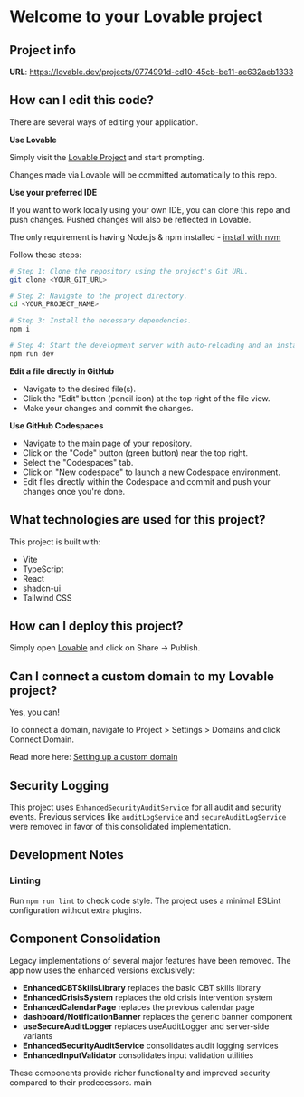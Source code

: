 # Welcome to your Lovable project

## Project info

**URL**: https://lovable.dev/projects/0774991d-cd10-45cb-be11-ae632aeb1333

## How can I edit this code?

There are several ways of editing your application.

**Use Lovable**

Simply visit the [Lovable Project](https://lovable.dev/projects/0774991d-cd10-45cb-be11-ae632aeb1333) and start prompting.

Changes made via Lovable will be committed automatically to this repo.

**Use your preferred IDE**

If you want to work locally using your own IDE, you can clone this repo and push changes. Pushed changes will also be reflected in Lovable.

The only requirement is having Node.js & npm installed - [install with nvm](https://github.com/nvm-sh/nvm#installing-and-updating)

Follow these steps:

```sh
# Step 1: Clone the repository using the project's Git URL.
git clone <YOUR_GIT_URL>

# Step 2: Navigate to the project directory.
cd <YOUR_PROJECT_NAME>

# Step 3: Install the necessary dependencies.
npm i

# Step 4: Start the development server with auto-reloading and an instant preview.
npm run dev
```

**Edit a file directly in GitHub**

- Navigate to the desired file(s).
- Click the "Edit" button (pencil icon) at the top right of the file view.
- Make your changes and commit the changes.

**Use GitHub Codespaces**

- Navigate to the main page of your repository.
- Click on the "Code" button (green button) near the top right.
- Select the "Codespaces" tab.
- Click on "New codespace" to launch a new Codespace environment.
- Edit files directly within the Codespace and commit and push your changes once you're done.

## What technologies are used for this project?

This project is built with:

- Vite
- TypeScript
- React
- shadcn-ui
- Tailwind CSS

## How can I deploy this project?

Simply open [Lovable](https://lovable.dev/projects/0774991d-cd10-45cb-be11-ae632aeb1333) and click on Share -> Publish.

## Can I connect a custom domain to my Lovable project?

Yes, you can!

To connect a domain, navigate to Project > Settings > Domains and click Connect Domain.

Read more here: [Setting up a custom domain](https://docs.lovable.dev/tips-tricks/custom-domain#step-by-step-guide)

## Security Logging

This project uses `EnhancedSecurityAuditService` for all audit and security events. Previous services like `auditLogService` and `secureAuditLogService` were removed in favor of this consolidated implementation.

## Development Notes

### Linting
Run `npm run lint` to check code style. The project uses a minimal ESLint configuration without extra plugins.

## Component Consolidation

Legacy implementations of several major features have been removed. The app now
uses the enhanced versions exclusively:

- **EnhancedCBTSkillsLibrary** replaces the basic CBT skills library
- **EnhancedCrisisSystem** replaces the old crisis intervention system
- **EnhancedCalendarPage** replaces the previous calendar page
- **dashboard/NotificationBanner** replaces the generic banner component
- **useSecureAuditLogger** replaces useAuditLogger and server-side variants
- **EnhancedSecurityAuditService** consolidates audit logging services
- **EnhancedInputValidator** consolidates input validation utilities

These components provide richer functionality and improved security compared to
their predecessors.
main
